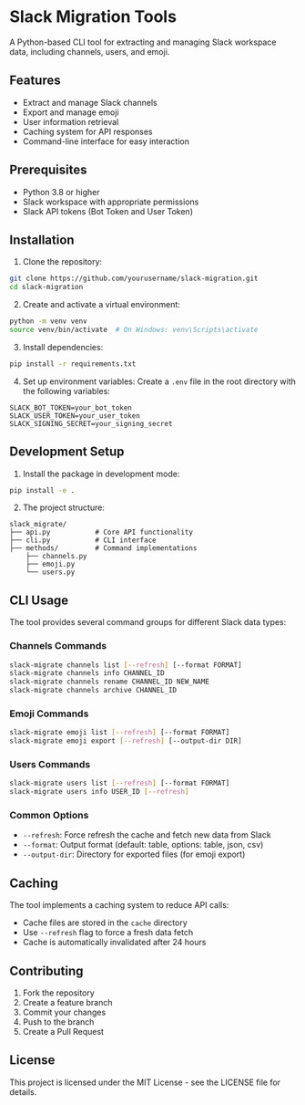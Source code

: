 # Slack Migration Tools

A Python-based CLI tool for extracting and managing Slack workspace data, including channels, users, and emoji.

## Features

- Extract and manage Slack channels
- Export and manage emoji
- User information retrieval
- Caching system for API responses
- Command-line interface for easy interaction

## Prerequisites

- Python 3.8 or higher
- Slack workspace with appropriate permissions
- Slack API tokens (Bot Token and User Token)

## Installation

1. Clone the repository:
```bash
git clone https://github.com/yourusername/slack-migration.git
cd slack-migration
```

2. Create and activate a virtual environment:
```bash
python -m venv venv
source venv/bin/activate  # On Windows: venv\Scripts\activate
```

3. Install dependencies:
```bash
pip install -r requirements.txt
```

4. Set up environment variables:
Create a `.env` file in the root directory with the following variables:
```
SLACK_BOT_TOKEN=your_bot_token
SLACK_USER_TOKEN=your_user_token
SLACK_SIGNING_SECRET=your_signing_secret
```

## Development Setup

1. Install the package in development mode:
```bash
pip install -e .
```

2. The project structure:
```
slack_migrate/
├── api.py           # Core API functionality
├── cli.py           # CLI interface
├── methods/         # Command implementations
    ├── channels.py
    ├── emoji.py
    └── users.py

```

## CLI Usage

The tool provides several command groups for different Slack data types:

### Channels Commands

```bash
slack-migrate channels list [--refresh] [--format FORMAT]
slack-migrate channels info CHANNEL_ID
slack-migrate channels rename CHANNEL_ID NEW_NAME
slack-migrate channels archive CHANNEL_ID
```

### Emoji Commands

```bash
slack-migrate emoji list [--refresh] [--format FORMAT]
slack-migrate emoji export [--refresh] [--output-dir DIR]
```

### Users Commands

```bash
slack-migrate users list [--refresh] [--format FORMAT]
slack-migrate users info USER_ID [--refresh]
```

### Common Options

- `--refresh`: Force refresh the cache and fetch new data from Slack
- `--format`: Output format (default: table, options: table, json, csv)
- `--output-dir`: Directory for exported files (for emoji export)

## Caching

The tool implements a caching system to reduce API calls:
- Cache files are stored in the `cache` directory
- Use `--refresh` flag to force a fresh data fetch
- Cache is automatically invalidated after 24 hours

## Contributing

1. Fork the repository
2. Create a feature branch
3. Commit your changes
4. Push to the branch
5. Create a Pull Request

## License

This project is licensed under the MIT License - see the LICENSE file for details. 